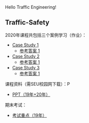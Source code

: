 Hello Traffic Engineering!

## Traffic-Safety

2020年课程共包括三个案例学习（作业）：

* [Case Study 1](https://wwys.lanpw.com/iZqhS1lpec2b)
  - [参考答案 1](https://wwys.lanpw.com/iknkU1lpec5e)
* [Case Study 2](https://wwys.lanpw.com/itEvj1lpek3a)
  * [参考答案 1](https://wwys.lanpw.com/i0yOS1lpek4b)
* [Case Study 3](https://wwys.lanpw.com/il4gy1lpfrza)
  * [参考答案 1](https://wwys.lanpw.com/iLFss1lpfryj)

课程资料（需SEU校园网下载）：P

* [PPT（19年+20年）](https://pan.seu.edu.cn:443/link/4A67559F5EAFA91A7A23E0DF4E8DA75C)

期末考试：

* [考试重点（19年）](https://wwys.lanpw.com/ii1fu1lpop0h)
